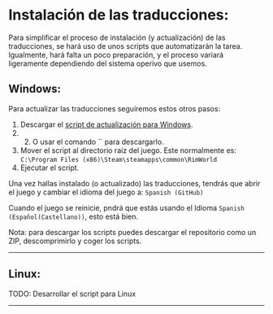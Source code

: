 # Instalación de las traducciones:
Para simplificar el proceso de instalación (y actualización) de las traducciones, se hará uso de unos scripts que automatizarán la tarea.
Igualmente, hará falta un poco preparación, y el proceso variará ligeramente dependiendo del sistema operivo que usemos.

## Windows:
Para actualizar las traducciones seguiremos estos otros pasos:
1. Descargar el [script de actualización para Windows](_update.bat).
2. 2. O usar el comando `` para descargarlo.
3. Mover el script al directorio raíz del juego. Este normalmente es: `C:\Program Files (x86)\Steam\steamapps\common\RimWorld`
4. Ejecutar el script.

Una vez hallas instalado (o actualizado) las traducciones, tendrás que abrir el juego y cambiar el idioma del juego a: `Spanish (GitHub)`

Cuando el juego se reinicie, pndrá que estás usando el Idioma `Spanish (Español(Castellano))`, esto está bien.

Nota: para descargar los scripts puedes descargar el repositorio como un ZIP, descomprimirlo y coger los scripts.

---
## Linux:
TODO: Desarrollar el script para Linux

---
